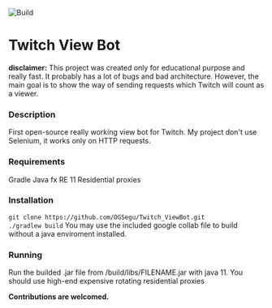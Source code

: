 ![Build](https://github.com/OGSegu/Twitch-View-Bot/workflows/Java/badge.svg)

# Twitch View Bot

__disclaimer:__ This project was created only for educational purpose and really fast. It probably has a lot of bugs and bad architecture.
However, the main goal is to show the way of sending requests which Twitch will count as a viewer.

### Description
First open-source really working view bot for Twitch. My project don't use Selenium, it works only on HTTP requests.

### Requirements
Gradle
Java fx RE 11
Residential proxies

### Installation 
``git clone https://github.com/OGSegu/Twitch_ViewBot.git``  
``./gradlew build``
You may use the included google collab file  to build without a java enviroment installed.

### Running
Run the builded .jar file from /build/libs/FILENAME.jar with java 11.
You should use high-end expensive rotating residential proxies




__Contributions are welcomed.__
